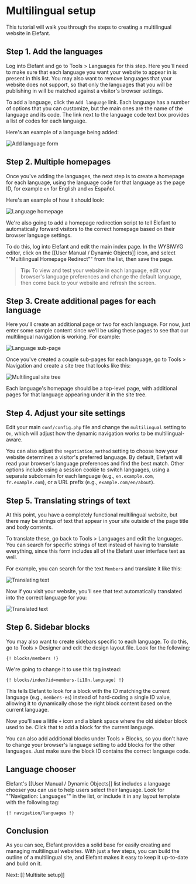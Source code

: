 # Multilingual setup

This tutorial will walk you through the steps to creating a multilingual website in Elefant.

## Step 1. Add the languages

Log into Elefant and go to Tools > Languages for this step. Here you'll need to make sure that each language you want your website to appear in is present in this list. You may also want to remove languages that your website does not support, so that only the languages that you will be publishing in will be matched against a visitor's browser settings.

To add a language, click the `Add language` link. Each language has a number of options that you can customize, but the main ones are the name of the language and its code. The link next to the language code text box provides a list of codes for each language.

Here's an example of a language being added:

![Add language form](/apps/docs/docs/2.2/pix/add-language.png)

## Step 2. Multiple homepages

Once you've adding the languages, the next step is to create a homepage for each language, using the language code for that language as the page ID, for example `en` for English and `es` Español.

Here's an example of how it should look:

![Language homepage](/apps/docs/docs/2.2/pix/language-homepage.png)

We're also going to add a homepage redirection script to tell Elefant to automatically forward visitors to the correct homepage based on their browser language settings.

To do this, log into Elefant and edit the main index page. In the WYSIWYG editor, click on the [[User Manual / Dynamic Objects]] icon, and select ""Multilingual Homepage Redirect"" from the list, then save the page.

> **Tip:** To view and test your website in each language, edit your browser's language preferences and change the default language, then come back to your website and refresh the screen.

## Step 3. Create additional pages for each language

Here you'll create an additional page or two for each language. For now, just enter some sample content since we'll be using these pages to see that our multilingual navigation is working. For example:

![Language sub-page](/apps/docs/docs/2.2/pix/language-subpage.png)

Once you've created a couple sub-pages for each language, go to Tools > Navigation and create a site tree that looks like this:

![Multilingual site tree](/apps/docs/docs/2.2/pix/multilingual-site-tree.png)

Each language's homepage should be a top-level page, with additional pages for that language appearing under it in the site tree.

## Step 4. Adjust your site settings

Edit your main `conf/config.php` file and change the `multilingual` setting to `On`, which will adjust how the dynamic navigation works to be multilingual-aware.

You can also adjust the `negotiation_method` setting to choose how your website determines a visitor's preferred language. By default, Elefant will read your browser's language preferences and find the best match. Other options include using a session cookie to switch languages, using a separate subdomain for each language (e.g., `en.example.com`, `fr.example.com`), or a URL prefix (e.g., `example.com/en/about`).

## Step 5. Translating strings of text

At this point, you have a completely functional multilingual website, but there may be strings of text that appear in your site outside of the page title and body contents.

To translate these, go back to Tools > Languages and edit the languages. You can search for specific strings of text instead of having to translate everything, since this form includes all of the Elefant user interface text as well.

For example, you can search for the text `Members` and translate it like this:

![Translating text](/apps/docs/docs/2.2/pix/translating-text.png)

Now if you visit your website, you'll see that text automatically translated into the correct language for you:

![Translated text](/apps/docs/docs/2.2/pix/translated-text.png)

## Step 6. Sidebar blocks

You may also want to create sidebars specific to each language. To do this, go to Tools > Designer and edit the design layout file. Look for the following:

	{! blocks/members !}

We're going to change it to use this tag instead:

	{! blocks/index?id=members-[i18n.language] !}

This tells Elefant to look for a block with the ID matching the current language (e.g., `members-es`) instead of hard-coding a single ID value, allowing it to dynamically chose the right block content based on the current language.

Now you'll see a little `+` icon and a blank space where the old sidebar block used to be. Click that to add a block for the current language.

You can also add additional blocks under Tools > Blocks, so you don't have to change your browser's language setting to add blocks for the other languages. Just make sure the block ID contains the correct language code.

## Language chooser

Elefant's [[User Manual / Dynamic Objects]] list includes a language chooser you can use to help users select their language. Look for ""Navigation: Languages"" in the list, or include it in any layout template with the following tag:

	{! navigation/languages !}

## Conclusion

As you can see, Elefant provides a solid base for easily creating and managing multilingual websites. With just a few steps, you can build the outline of a multilingual site, and Elefant makes it easy to keep it up-to-date and build on it.

Next: [[:Multisite setup]]